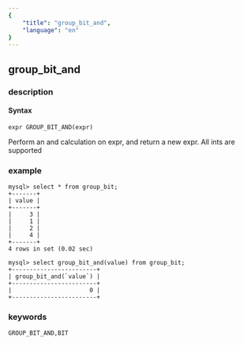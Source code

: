 ```yaml
---
{
    "title": "group_bit_and",
    "language": "en"
}
---
```


<!-- 
Licensed to the Apache Software Foundation (ASF) under one
or more contributor license agreements.  See the NOTICE file
distributed with this work for additional information
regarding copyright ownership.  The ASF licenses this file
to you under the Apache License, Version 2.0 (the
"License"); you may not use this file except in compliance
with the License.  You may obtain a copy of the License at

  http://www.apache.org/licenses/LICENSE-2.0

Unless required by applicable law or agreed to in writing,
software distributed under the License is distributed on an
"AS IS" BASIS, WITHOUT WARRANTIES OR CONDITIONS OF ANY
KIND, either express or implied.  See the License for the
specific language governing permissions and limitations
under the License.
-->

## group_bit_and
### description
#### Syntax

`expr GROUP_BIT_AND(expr)`

Perform an and calculation on expr, and return a new expr.
All ints are supported

### example

```
mysql> select * from group_bit;
+-------+
| value |
+-------+
|     3 |
|     1 |
|     2 |
|     4 |
+-------+
4 rows in set (0.02 sec)

mysql> select group_bit_and(value) from group_bit;
+------------------------+
| group_bit_and(`value`) |
+------------------------+
|                      0 |
+------------------------+
```

### keywords

    GROUP_BIT_AND,BIT

